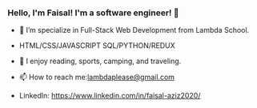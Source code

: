 ### Hello, I'm Faisal! I'm a software engineer!  👋


<!--
**Faisal1440/Faisal1440** is a ✨ _special_ ✨ repository because its `README.md` (this file) appears on your GitHub profile.
-->

- 🔭 I’m specialize in Full-Stack Web Development from Lambda School.
- HTML/CSS/JAVASCRIPT SQL/PYTHON/REDUX
- 🌱 I enjoy reading, sports, camping, and traveling. 

- 📫 How to reach me:lambdaplease@gmail.com
- LinkedIn: https://www.linkedin.com/in/faisal-aziz2020/

